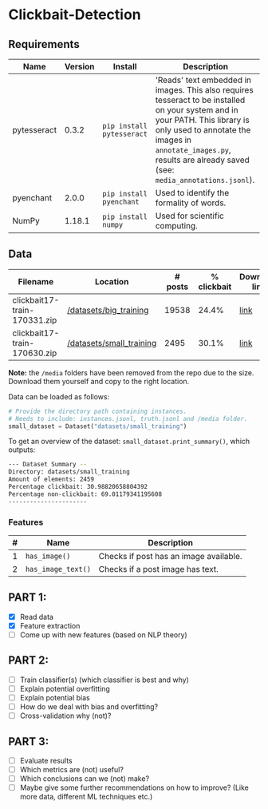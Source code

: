 # Clickbait-Detection

## Requirements
| Name        | Version | Install                   | Description                      |
|-------------|---------|---------------------------|----------------------------------|
| pytesseract | 0.3.2   | `pip install pytesseract` | 'Reads' text embedded in images. This also requires tesseract to be installed on your system and in your PATH. This library is only used to annotate the images in `annotate_images.py`, results are already saved (see: `media_annotations.jsonl`).|
| pyenchant | 2.0.0  | `pip install pyenchant`| Used to identify the formality of words. |
| NumPy | 1.18.1 | `pip install numpy` | Used for scientific computing.|
## Data

| Filename | Location | # posts |  % clickbait | Download link |
|----------|----------|---------------|----|----|
|  clickbait17-train-170331.zip        |  [/datasets/big_training](/datasets/big_training)        |      19538         | 24.4% | [link](http://www.uni-weimar.de/medien/webis/corpora/corpus-webis-clickbait-17/clickbait17-train-170331.zip)|
|   clickbait17-train-170630.zip       |   [/datasets/small_training](/datasets/small_training)       |       2495        | 30.1% | [link](http://www.uni-weimar.de/medien/webis/corpora/corpus-webis-clickbait-17/clickbait17-train-170630.zip)|


**Note:** the `/media` folders have been removed from the repo due to the size. Download them yourself and copy to the right location.

Data can be loaded as follows:
```python
# Provide the directory path containing instances.
# Needs to include: instances.jsonl, truth.jsonl and /media folder.
small_dataset = Dataset("datasets/small_training")
```
To get an overview of the dataset: `small_dataset.print_summary()`, which outputs:
```bash
--- Dataset Summary --
Directory: datasets/small_training
Amount of elements: 2459
Percentage clickbait: 30.98820658804392
Percentage non-clickbait: 69.01179341195608
----------------------
```

### Features
| # | Name          | Description                            |
|---|---------------|----------------------------------------|
| 1 | `has_image()` | Checks if post has an image available. |
| 2 | `has_image_text()`| Checks if a post image has text.   |


## PART 1:
- [x] Read data
- [x] Feature extraction
- [ ] Come up with new features (based on NLP theory)

## PART 2:
- [ ] Train classifier(s) (which classifier is best and why)
- [ ] Explain potential overfitting
- [ ] Explain potential bias
- [ ] How do we deal with bias and overfitting?
- [ ] Cross-validation why (not)?
## PART 3:
- [ ] Evaluate results
- [ ] Which metrics are (not) useful?
- [ ] Which conclusions can we (not) make?
- [ ] Maybe give some further recommendations on how to improve? (Like more data, different ML techniques etc.)
